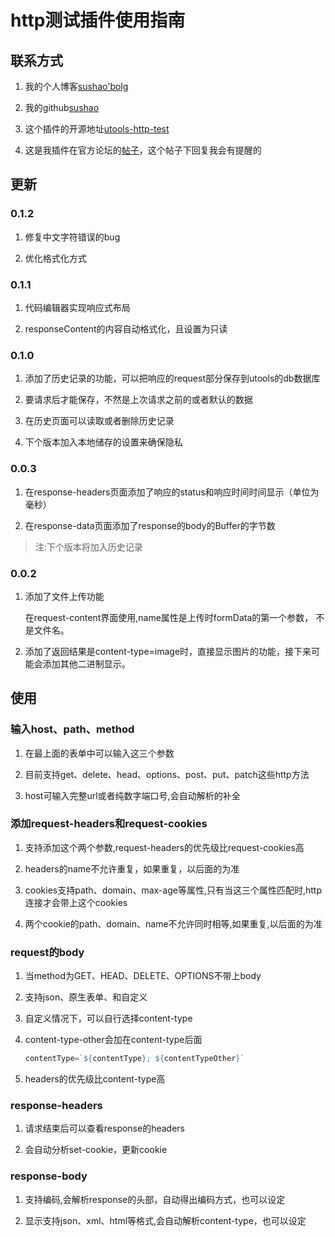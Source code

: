 # http测试插件使用指南

## 联系方式

1. 我的个人博客[sushao'bolg](https://www.sushao.top)

2. 我的github[sushao](https://github.com/suxiaoshao)

3. 这个插件的开源地址[utools-http-test](https://github.com/suxiaoshao/utools-http-test)

4. 这是我插件在官方论坛的[帖子](https://yuanliao.info/d/1843)，这个帖子下回复我会有提醒的

## 更新

### 0.1.2

1. 修复中文字符错误的bug

2. 优化格式化方式

### 0.1.1

1. 代码编辑器实现响应式布局

2. responseContent的内容自动格式化，且设置为只读

### 0.1.0

1. 添加了历史记录的功能，可以把响应的request部分保存到utools的db数据库

2. 要请求后才能保存，不然是上次请求之前的或者默认的数据

3. 在历史页面可以读取或者删除历史记录

4. 下个版本加入本地储存的设置来确保隐私

### 0.0.3

1. 在response-headers页面添加了响应的status和响应时间时间显示（单位为毫秒）

2. 在response-data页面添加了response的body的Buffer的字节数

> 注:下个版本将加入历史记录

### 0.0.2

1. 添加了文件上传功能

   在request-content界面使用,name属性是上传时formData的第一个参数，
   不是文件名。

2. 添加了返回结果是content-type=image时，直接显示图片的功能，接下来可能会添加其他二进制显示。

## 使用

### 输入host、path、method

1. 在最上面的表单中可以输入这三个参数

2. 目前支持get、delete、head、options、post、put、patch这些http方法

3. host可输入完整url或者纯数字端口号,会自动解析的补全

### 添加request-headers和request-cookies

1. 支持添加这个两个参数,request-headers的优先级比request-cookies高

2. headers的name不允许重复，如果重复，以后面的为准

3. cookies支持path、domain、max-age等属性,只有当这三个属性匹配时,http连接才会带上这个cookies

4. 两个cookie的path、domain、name不允许同时相等,如果重复,以后面的为准

### request的body

1. 当method为GET、HEAD、DELETE、OPTIONS不带上body

2. 支持json、原生表单、和自定义

3. 自定义情况下，可以自行选择content-type

4. content-type-other会加在content-type后面

    ```javascript
   contentType=`${contentType}; ${contentTypeOther}`
    ```

5. headers的优先级比content-type高

### response-headers

1. 请求结束后可以查看response的headers

2. 会自动分析set-cookie，更新cookie


### response-body

1. 支持编码,会解析response的头部，自动得出编码方式，也可以设定

2. 显示支持json、xml、html等格式,会自动解析content-type，也可以设定
